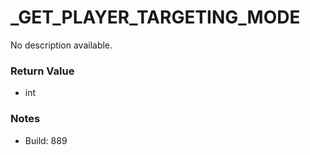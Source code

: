 # _GET_PLAYER_TARGETING_MODE

No description available.

### Return Value
* int

### Notes
* Build: 889

